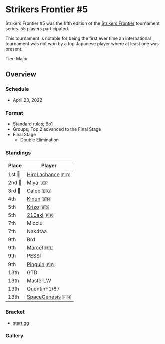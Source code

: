 # Strikers Frontier #5

Strikers Frontier #5 was the fifth edition of the [Strikers Frontier](sfmain.md) tournament series.
55 players participated.

This tournament is notable for being the first ever time an international tournament
was not won by a top Japanese player where at least one was present.

Tier: Major

## Overview

### Schedule

- April 23, 2022

### Format

- Standard rules; Bo1
- Groups; Top 2 advanced to the Final Stage
- Final Stage
  - Double Elimination

### Standings

|Place|Player|
|-|-|
|1st :1st_place_medal:|[HiroLachance](../../players/french/vivi.md) :fr:|
|2nd :2nd_place_medal:|[Miya](../../players/japanese/miya.md) :jp:|
|3rd :3rd_place_medal:|[Caleb](../../players/bulgarian/caleb.md) :bulgaria:|
|4th|[Kinun](../../players/senegalese/kinun.md) :senegal:|
|5th|[Krizo](../../players/bulgarian/krizo.md) :bulgaria:|
|5th|[210aki](../../players/french/210aki.md) :fr:|
|7th|Micciu|
|7th|Nak4taa|
|9th|Brd|
|9th|[Marcel](../../players/dutch/marcel.md) :netherlands:|
|9th|PESSI|
|9th|[Pinguin](../../players/french/pinguin.md) :fr:|
|13th|GTD|
|13th|MasterLW|
|13th|QuentinF1/67|
|13th|[SpaceGenesis](../../players/french/spacegenesis.md) :fr:|

### Bracket
- [start.gg](https://www.start.gg/tournament/strikers-frontier-5/details)		

### Gallery
